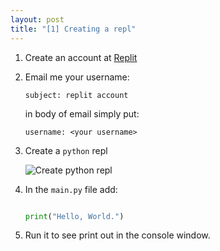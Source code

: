 ```yaml
---
layout: post
title: "[1] Creating a repl"
---
```


1. Create an account at [Replit](https://replit.com)

2. Email me your username:

    `subject: replit account`

    in body of email simply put:

    `username: <your username>`

3. Create a `python` repl

    ![Create python repl](/code/assets/images/replify.gif)

4. In the `main.py` file add:

    ```python

    print("Hello, World.")

    ```

5. Run it to see print out in the console window.